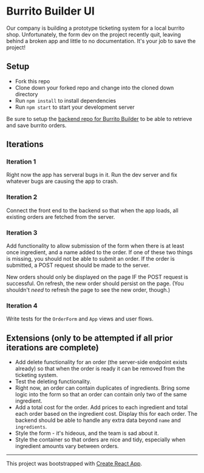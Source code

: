 # Burrito Builder UI

Our company is building a prototype ticketing system for a local burrito shop. Unfortunately, the form dev on the project recently quit, leaving behind a broken app and little to no documentation. It's your job to save the project!

## Setup

* Fork this repo
* Clone down your forked repo and change into the cloned down directory
* Run `npm install` to install dependencies
* Run `npm start` to start your development server

Be sure to setup the [backend repo for Burrito Builder](https://github.com/turingschool-examples/burrito-builder-api) to be able to retrieve and save burrito orders.

## Iterations 

### Iteration 1

Right now the app has serveral bugs in it. Run the dev server and fix whatever bugs are causing the app to crash. 

### Iteration 2

Connect the front end to the backend so that when the app loads, all existing orders are fetched from the server.

### Iteration 3 

Add functionality to allow submission of the form when there is at least once ingredient, and a name added to the order. If one of these two things is missing, you should not be able to submit an order. If the order is submitted, a POST request should be made to the server.

New orders should only be displayed on the page IF the POST request is successful. On refresh, the new order should persist on the page. (You shouldn't _need_ to refresh the page to see the new order, though.)

### Iteration 4

Write tests for the `OrderForm` and `App` views and user flows.

## Extensions (only to be attempted if all prior iterations are complete)

* Add delete functionality for an order (the server-side endpoint exists already) so that when the order is ready it can be removed from the ticketing system.
* Test the deleting functionality.
* Right now, an order can contain duplicates of ingredients. Bring some logic into the form so that an order can contain only two of the same ingredient.
* Add a total cost for the order. Add prices to each ingredient and total each order based on the ingredient cost. Display this for each order. The backend should be able to handle any extra data beyond `name` and `ingredients`.
* Style the form - it's hideous, and the team is sad about it.
* Style the container so that orders are nice and tidy, especially when ingredient amounts vary between orders.


---

This project was bootstrapped with [Create React App](https://github.com/facebook/create-react-app).
